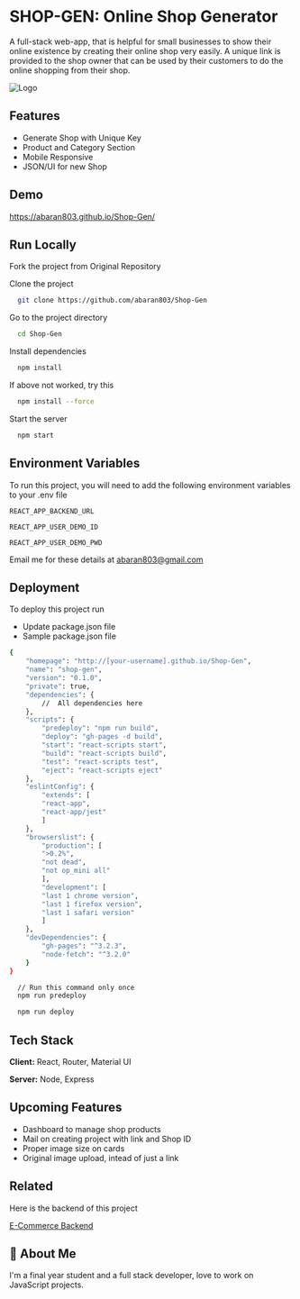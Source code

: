 # SHOP-GEN: Online Shop Generator

A full-stack web-app, that is helpful for small businesses to show their online existence by creating their online shop very easily. A unique link is provided to the shop owner that can be used by their customers to do the online shopping from their shop.

![Logo](https://dev-to-uploads.s3.amazonaws.com/uploads/articles/th5xamgrr6se0x5ro4g6.png)


## Features

- Generate Shop with Unique Key
- Product and Category Section
- Mobile Responsive
- JSON/UI for new Shop


## Demo

https://abaran803.github.io/Shop-Gen/


## Run Locally

Fork the project from Original Repository

Clone the project

```bash
  git clone https://github.com/abaran803/Shop-Gen
```

Go to the project directory

```bash
  cd Shop-Gen
```

Install dependencies

```bash
  npm install
```

If above not worked, try this

```bash
  npm install --force
```

Start the server

```bash
  npm start
```


## Environment Variables

To run this project, you will need to add the following environment variables to your .env file

`REACT_APP_BACKEND_URL`

`REACT_APP_USER_DEMO_ID`

`REACT_APP_USER_DEMO_PWD`

Email me for these details at abaran803@gmail.com


## Deployment

To deploy this project run

* Update package.json file
* Sample package.json file

```bash
{
    "homepage": "http://[your-username].github.io/Shop-Gen",
    "name": "shop-gen",
    "version": "0.1.0",
    "private": true,
    "dependencies": {
        //  All dependencies here
    },
    "scripts": {
        "predeploy": "npm run build",
        "deploy": "gh-pages -d build",
        "start": "react-scripts start",
        "build": "react-scripts build",
        "test": "react-scripts test",
        "eject": "react-scripts eject"
    },
    "eslintConfig": {
        "extends": [
        "react-app",
        "react-app/jest"
        ]
    },
    "browserslist": {
        "production": [
        ">0.2%",
        "not dead",
        "not op_mini all"
        ],
        "development": [
        "last 1 chrome version",
        "last 1 firefox version",
        "last 1 safari version"
        ]
    },
    "devDependencies": {
        "gh-pages": "^3.2.3",
        "node-fetch": "^3.2.0"
    }
}

```

```bash
  // Run this command only once
  npm run predeploy
```

```bash
  npm run deploy
```


## Tech Stack

**Client:** React, Router, Material UI

**Server:** Node, Express


## Upcoming Features

- Dashboard to manage shop products
- Mail on creating project with link and Shop ID
- Proper image size on cards
- Original image upload, intead of just a link
## Related

Here is the backend of this project

[E-Commerce Backend](https://github.com/abaran803/E-Commerce-Backend)


## 🚀 About Me
I'm a final year student and a full stack developer, love to work on JavaScript projects.

